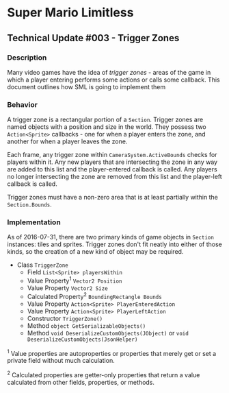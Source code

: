 # Super Mario Limitless

## Technical Update #003 - Trigger Zones

### Description

Many video games have the idea of *trigger zones* - areas of the game in which a player entering performs some actions or calls some callback. This document outlines how SML is going to implement them

### Behavior

A trigger zone is a rectangular portion of a `Section`. Trigger zones are named objects with a position and size in the world. They possess two `Action<Sprite>` callbacks - one for when a player enters the zone, and another for when a player leaves the zone.

Each frame, any trigger zone within `CameraSystem.ActiveBounds` checks for players within it. Any new players that are intersecting the zone in any way are added to this list and the player-entered callback is called. Any players no longer intersecting the zone are removed from this list and the player-left callback is called.

Trigger zones must have a non-zero area that is at least partially within the `Section.Bounds`.

### Implementation

As of 2016-07-31, there are two primary kinds of game objects in `Section` instances: tiles and sprites. Trigger zones don't fit neatly into either of those kinds, so the creation of a new kind of object may be required.

* Class `TriggerZone`
  * Field `List<Sprite> playersWithin`
  * Value Property<sup>1</sup> `Vector2 Position`
  * Value Property `Vector2 Size`
  * Calculated Property<sup>2</sup> `BoundingRectangle Bounds`
  * Value Property `Action<Sprite> PlayerEnteredAction`
  * Value Property `Action<Sprite> PlayerLeftAction`
  * Constructor `TriggerZone()`
  * Method `object GetSerializableObjects()`
  * Method `void DeserializeCustomObjects(JObject)` or `void DeserializeCustomObjects(JsonHelper)`
  
<sup>1</sup> Value properties are autoproperties or properties that merely get or set a private field without much calculation.

<sup>2</sup> Calculated properties are getter-only properties that return a value calculated from other fields, properties, or methods.